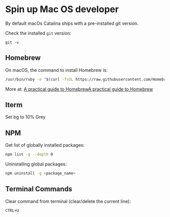 # Spin up Mac OS developer

By default macOs Catalina ships with a pre-installed git version.

Check the installed `git` version:

```git
git -v
```

## Homebrew

On macOS, the command to install Homebrew is:

```bash
/usr/bin/ruby -e "$(curl -fsSL https://raw.githubusercontent.com/Homebrew/install/master/install)"
```

More at: [A practical guide to Homebrew](https://flaviocopes.com/homebrew/)[A practical guide to Homebrew](https://flaviocopes.com/homebrew/)

## Iterm

Set bg to 10% Grey

## NPM

Get list of globally installed packages:

```bash
npm list -g --depth 0
```

Uninstalling global packages:

```bash
npm uninstall -g <package_name>
```

## Terminal Commands

Clear command from terminal (clear/delete the current line):

```bash
CTRL+U
```
